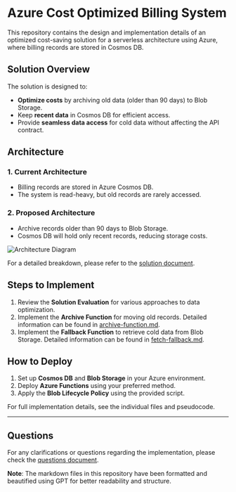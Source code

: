 # Azure Cost Optimized Billing System

This repository contains the design and implementation details of an optimized cost-saving solution for a serverless architecture using Azure, where billing records are stored in Cosmos DB.

## **Solution Overview**

The solution is designed to:
- **Optimize costs** by archiving old data (older than 90 days) to Blob Storage.
- Keep **recent data** in Cosmos DB for efficient access.
- Provide **seamless data access** for cold data without affecting the API contract.

## **Architecture**

### 1. **Current Architecture**
- Billing records are stored in Azure Cosmos DB.
- The system is read-heavy, but old records are rarely accessed.

### 2. **Proposed Architecture**
- Archive records older than 90 days to Blob Storage.
- Cosmos DB will hold only recent records, reducing storage costs.

![Architecture Diagram](architecture/architecture-diagram.jpg)

For a detailed breakdown, please refer to the [solution document](docs/solution.md).

## **Steps to Implement**

1. Review the **Solution Evaluation** for various approaches to data optimization.
2. Implement the **Archive Function** for moving old records. Detailed information can be found in [archive-function.md](functions/archive-function.md).
3. Implement the **Fallback Function** to retrieve cold data from Blob Storage. Detailed information can be found in [fetch-fallback.md](functions/fetch-fallback.md).

## **How to Deploy**

1. Set up **Cosmos DB** and **Blob Storage** in your Azure environment.
2. Deploy **Azure Functions** using your preferred method.
3. Apply the **Blob Lifecycle Policy** using the provided script.

For full implementation details, see the individual files and pseudocode.

---

## **Questions**
For any clarifications or questions regarding the implementation, please check the [questions document](questions.md).

**Note**: The markdown files in this repository have been formatted and beautified using GPT for better readability and structure.
